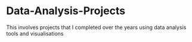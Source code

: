 # Data-Analysis-Projects
This involves projects that I completed over the years using data analysis tools and visualisations
